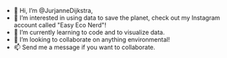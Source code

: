 - 👋 Hi, I’m @JurjanneDijkstra,
- 👀 I’m interested in using data to save the planet, check out my Instagram account called "Easy Eco Nerd"!
- 🌱 I’m currently learning to code and to visualize data.
- 💞️ I’m looking to collaborate on anything environmental!
- 📫 Send me a message if you want to collaborate.

<!---
JurjanneDijkstra/JurjanneDijkstra is a ✨ special ✨ repository because its `README.md` (this file) appears on your GitHub profile.
You can click the Preview link to take a look at your changes.
--->
